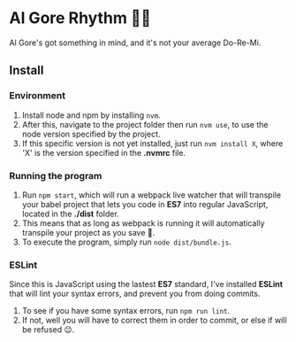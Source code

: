 # Al Gore Rhythm 🎷🎶

Al Gore's got something in mind, and it's not your average Do-Re-Mi.

## Install

### Environment

1. Install node and npm by installing `nvm`.
2. After this, navigate to the project folder then run `nvm use`, to use the node version specified by the project.
3. If this specific version is not yet installed, just run `nvm install X`, where 'X' is the version specified in the **.nvmrc** file.

### Running the program

1. Run `npm start`, which will run a webpack live  watcher that will transpile your babel project that lets you code in **ES7** into regular JavaScript, located in the **./dist** folder.
2. This means that as long as webpack is running it will automatically transpile your project as you save 🍺.
2. To execute the program, simply run `node dist/bundle.js`.

### ESLint

Since this is JavaScript using the lastest **ES7** standard, I've installed **ESLint** that will lint your syntax errors, and prevent you from doing commits.

1. To see if you have some syntax errors, run `npm run lint`.
2. If not, well you will have to correct them in order to commit, or else if will be refused 😉.

